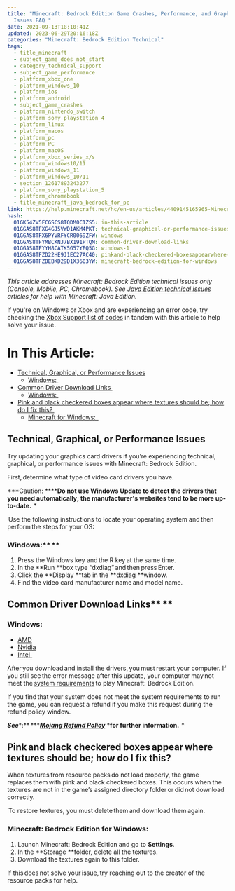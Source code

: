 ```yaml
---
title: "Minecraft: Bedrock Edition Game Crashes, Performance, and Graphics
  Issues FAQ "
date: 2021-09-13T18:10:41Z
updated: 2023-06-29T20:16:18Z
categories: "Minecraft: Bedrock Edition Technical"
tags:
  - title_minecraft
  - subject_game_does_not_start
  - category_technical_support
  - subject_game_performance
  - platform_xbox_one
  - platform_windows_10
  - platform_ios
  - platform_android
  - subject_game_crashes
  - platform_nintendo_switch
  - platform_sony_playstation_4
  - platform_linux
  - platform_macos
  - platform_pc
  - platform_PC
  - platform_macOS
  - platform_xbox_series_x/s
  - platform_windows10/11
  - platform_windows_11
  - platform_windows_10/11
  - section_12617893243277
  - platform_sony_playstation_5
  - platform_chromebook
  - title_minecraft_java_bedrock_for_pc
link: https://help.minecraft.net/hc/en-us/articles/4409145165965-Minecraft-Bedrock-Edition-Game-Crashes-Performance-and-Graphics-Issues-FAQ
hash:
  01GK54ZV5FCGSCS8TQDM0C1ZS5: in-this-article
  01GGAS8TFXG4GJ5VWD1AKM4PKT: technical-graphical-or-performance-issues
  01GGAS8TFX6PYVRFYCR0069ZFW: windows
  01GGAS8TFYMBCKNJ7BX191PTQM: common-driver-download-links
  01GGAS8TFYYH8CATK5G57YEQ5G: windows-1
  01GGAS8TFZD22HE9J1EC27AC40: pinkand-black-checkered-boxesappearwhere-textures-should-be-how-do-i-fix-this
  01GGAS8TFZDEBKD29D1X3603YW: minecraft-bedrock-edition-for-windows
---
```


*This article addresses Minecraft: Bedrock Edition technical issues only (Console, Mobile, PC, Chromebook). See [Java Edition technical issues](../Minecraft-Java-Edition-Technical/Minecraft-Java-Edition-Game-Crashes-Performance-and-Graphics-Issues-FAQ.md) articles for help with Minecraft: Java Edition.* 

If you're on Windows or Xbox and are experiencing an error code, try checking the [Xbox Support list of codes](https://support.xbox.com/en-US/help/errors/error-code-search-guide) in tandem with this article to help solve your issue. 

# In This Article:

- [Technical, Graphical, or Performance Issues](#technical-graphical-or-performance-issues)
  - [Windows: ](#windows)
- [Common Driver Download Links ](#common-driver-download-links)
  - [Windows: ](#windows-1)
- [Pink and black checkered boxes appear where textures should be; how do I fix this? ](#pinkand-black-checkered-boxesappearwhere-textures-should-be-how-do-i-fix-this)
  - [Minecraft for Windows:  ](#minecraft-bedrock-edition-for-windows)

## Technical, Graphical, or Performance Issues

Try updating your graphics card drivers if you’re experiencing technical, graphical, or performance issues with Minecraft: Bedrock Edition.  

First, determine what type of video card drivers you have.   

***Caution: ******Do not use Windows Update to detect the drivers that you need automatically; the manufacturer's websites tend to be more up-to-date.**  *  

 Use the following instructions to locate your operating system and then perform the steps for your OS:  

### Windows:** **  

1.  Press the Windows key and the R key at the same time.    
2.  In the **Run **box type “dxdiag” and then press Enter.   
3.  Click the **Display **tab in the **dxdiag **window.   
4.  Find the video card manufacturer name and model name.   

## Common Driver Download Links** **  

### Windows:   

- [AMD](http://support.amd.com/us/gpudownload/windows/Pages/auto_detect.aspx)   
- [Nvidia](http://www.nvidia.com/Download/index.aspx)   
- [Intel  ](https://downloadcenter.intel.com/)  

After you download and install the drivers, you must restart your computer. If you still see the error message after this update, your computer may not meet the [system requirements](./Minecraft-Bedrock-Edition-Installation-Issues-FAQ.md#what-are-the-device-requirements-to-run-minecraft-bedrock-edition) to play Minecraft: Bedrock Edition.  

If you find that your system does not meet the system requirements to run the game, you can request a refund if you make this request during the refund policy window.   

***See****:** *****[*Mojang Refund Policy*](../General-Billing/Mojang-Studios-Refund-Policy.md)** ***for further information.**  *  

## Pink and black checkered boxes appear where textures should be; how do I fix this?  

When textures from resource packs do not load properly, the game replaces them with pink and black checkered boxes. This occurs when the textures are not in the game’s assigned directory folder or did not download correctly.    

 To restore textures, you must delete them and download them again.  

### Minecraft: Bedrock Edition for Windows:  

1.  Launch Minecraft: Bedrock Edition and go to **Settings**.    
2.  In the **Storage **folder, delete all the textures.    
3.  Download the textures again to this folder.    

If this does not solve your issue, try reaching out to the creator of the resource packs for help.
